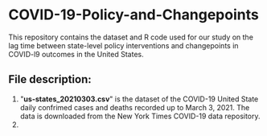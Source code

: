 # COVID-19-Policy-and-Changepoints
This repository contains the dataset and R code used for our study on the lag time between state-level policy interventions and changepoints in COVID-l9 outcomes in the United States.
## File description:
1. "**us-states_20210303.csv**" is the dataset of the COVID-19 United State daily confrimed cases and deaths recorded up to March 3, 2021. The data is downloaded from the New York Times COVID-19 data repository.
2.
